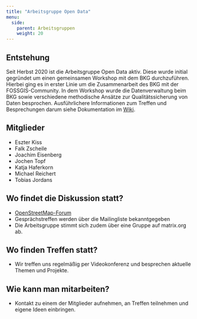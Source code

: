 ```yaml
---
title: "Arbeitsgruppe Open Data"
menu:
  side:
    parent: Arbeitsgruppen
    weight: 20
---
```


## Entstehung
Seit Herbst 2020 ist die Arbeitsgruppe Open Data aktiv. Diese wurde initial gegründet um einen gemeinsamen Workshop mit dem BKG durchzuführen. Hierbei ging es in erster Linie um die Zusammenarbeit des BKG mit der FOSSGIS-Community. In dem Workshop wurde die Datenverwaltung beim BKG sowie verschiedene methodische Ansätze zur Qualitätssicherung von Daten besprochen. Ausführlichere Informationen zum Treffen und Besprechungen darum siehe Dokumentation im [Wiki](https://fossgis.de/wiki/BKG_und_OSM).

## Mitglieder

- Eszter Kiss
- Falk Zscheile
- Joachim Eisenberg
- Jochen Topf
- Katja Haferkorn
- Michael Reichert
- Tobias Jordans

## Wo findet die Diskussion statt?
- [OpenStreetMap-Forum](https://community.openstreetmap.org/viewtopic.php?id=70375)
- Gesprächstreffen werden über die Mailingliste bekanntgegeben
- Die Arbeitsgruppe stimmt sich zudem über eine Gruppe auf matrix.org ab.

## Wo finden Treffen statt?
- Wir treffen uns regelmäßig per Videokonferenz und besprechen aktuelle Themen und Projekte.

## Wie kann man mitarbeiten?
- Kontakt zu einem der Mitglieder aufnehmen, an Treffen teilnehmen und eigene Ideen einbringen.

